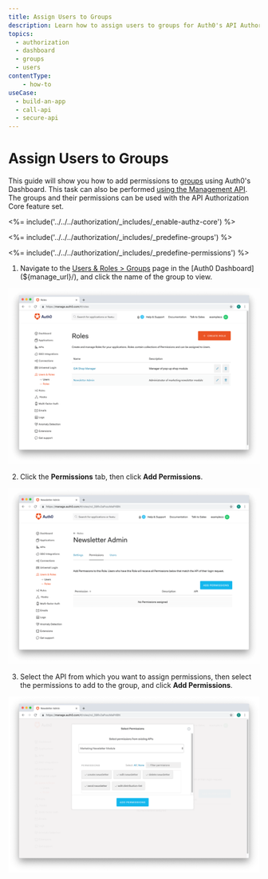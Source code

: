 ```yaml
---
title: Assign Users to Groups
description: Learn how to assign users to groups for Auth0's API Authorization core feature using the Auth0 Management Dashboard.
topics:
  - authorization
  - dashboard
  - groups
  - users
contentType: 
    - how-to
useCase:
  - build-an-app
  - call-api
  - secure-api
---
```

# Assign Users to Groups

This guide will show you how to add permissions to [groups](/authorization/concepts/rbac) using Auth0's Dashboard. This task can also be performed [using the Management API](/api/management/guides/roles/add-permissions-groups). The groups and their permissions can be used with the API Authorization Core feature set.

<%= include('../../../authorization/_includes/_enable-authz-core') %>

<%= include('../../../authorization/_includes/_predefine-groups') %>

<%= include('../../../authorization/_includes/_predefine-permissions') %>

1. Navigate to the [Users & Roles > Groups](${manage_url}/#/groups) page in the [Auth0 Dashboard](${manage_url}/), and click the name of the group to view.

![Click Create Group](/media/articles/authorization/role-list-added.png)

2. Click the **Permissions** tab, then click **Add Permissions**.

![Add Permissions](/media/articles/authorization/role-def-empty-permissions.png)

3. Select the API from which you want to assign permissions, then select the permissions to add to the group, and click **Add Permissions**.

![Add Permissions to Group](/media/articles/authorization/role-select-add-permissions.png)